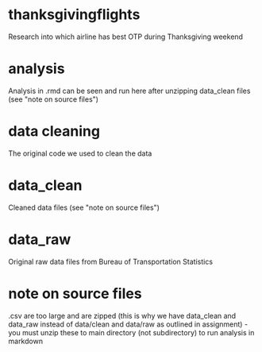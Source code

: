 # thanksgivingflights
Research into which airline has best OTP during Thanksgiving weekend

# analysis
Analysis in .rmd can be seen and run here after unzipping data_clean files (see "note on source files")

# data cleaning
The original code we used to clean the data

# data_clean
Cleaned data files (see "note on source files")

# data_raw
Original raw data files from Bureau of Transportation Statistics

# note on source files
.csv are too large and are zipped (this is why we have data_clean and data_raw instead of data/clean and data/raw as outlined in assignment) - you must unzip these to main directory (not subdirectory) to run analysis in markdown

